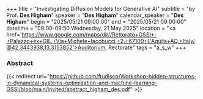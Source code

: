 +++
title = "Investigating Diffusion Models for Generative AI"
subtitle = "by Prof. **Des Higham**"
speaker = "**Des Higham**"
calendar_speaker = "<strong>Des Higham</strong>"
begin = "2025/05/21  09:00:00"
end = "2025/05/21  09:00:00"
datetime = "09:00-09:50 Wednesday, 21 May 2025"
location = "<a href='https://www.google.com/maps/dir//Rettorato+GSSI+-+Palazzo+ex+GIL,+Via+Michele+Iacobucci,+2,+67100+L'Aquila+AQ,+Italy/@42.3443938,13.3153852'>Auditorium, Rectorate</a>"
tags = "a_s_w"
+++

### Abstract
{{< redirect url="https://github.com/ftudisco/Workshop-hidden-structures-in-dynamical-systems-optimization-and-machine-learning-GSSI/blob/main/invited/abstract_higham_des.pdf" >}}
